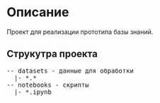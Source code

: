 # Описание

Проект для реализации прототипа базы знаний.

## Струкутра проекта
<pre>
-- datasets - данные для обработки
  |- *.*
-- notebooks - скрипты
  |- *.ipynb
</pre>